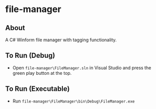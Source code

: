 # file-manager

## About 

A C# Winform file manager with tagging functionality. 

[//]: <> (Needs more description)

## To Run (Debug)

* Open `file-manager\FileManager.sln` in Visual Studio and press the green play button at the top.

## To Run (Executable)

* Run `file-manager\FileManager\bin\Debug\FileManager.exe` 


<br>

[//]: <> (Needs photos)

<br>

[//]: <> (Needs photos)
